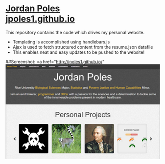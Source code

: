 <a href="http://jpoles1.github.io/"><h1>Jordan Poles<br>jpoles1.github.io</h1></a>
This repository contains the code which drives my personal website. 
- Templating is accomplished using handlebars.js
- Ajax is used to fetch structured content from the resume.json datafile
- This enables neat and easy updates to be pushed to the website!

##Screenshot:
<a href="http://jpoles1.github.io/"
  <img src="https://github.com/jpoles1/jpoles1.github.io/raw/master/img/screenshot.png"></img>
</a>
